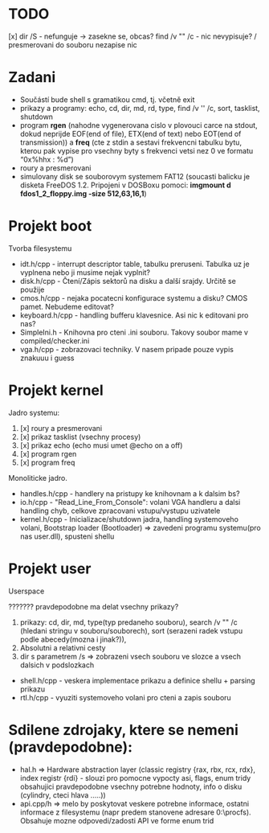 TODO
==========

[x] dir /S  - nefunguje -> zasekne se, obcas?
find /v "" /c - nic nevypisuje? / presmerovani do souboru nezapise nic




Zadani
==========
* Součástí bude shell s gramatikou cmd, tj. včetně exit
* prikazy a programy: echo, cd, dir, md, rd, type, find /v '' /c, sort, tasklist, shutdown
* program **rgen** (nahodne vygenerovana cislo v plovouci carce na stdout, dokud neprijde EOF(end of file), ETX(end of text) nebo EOT(end of transmission)) a **freq** (cte z stdin a sestavi frekvencni tabulku bytu, kterou pak vypise pro vsechny byty s frekvenci vetsi nez 0 ve formatu  “0x%hhx : %d”)
* roury a presmerovani
* simulovany disk se souborovym systemem FAT12 (soucasti balicku je disketa FreeDOS 1.2. Pripojeni v DOSBoxu pomoci:  **imgmount d fdos1_2_floppy.img -size 512,63,16,1**)

Projekt **boot**
==========
Tvorba filesystemu


* idt.h/cpp - interrupt descriptor table, tabulku preruseni. Tabulka uz je vyplnena nebo ji musime nejak vyplnit?
* disk.h/cpp - Čtení/Zápis sektorů na disku a další srajdy. Určitě se použije
* cmos.h/cpp - nejaka pocatecni konfigurace systemu a disku? CMOS pamet. Nebudeme editovat?
* keyboard.h/cpp - handling bufferu klavesnice. Asi nic k editovani pro nas?
* SimpleIni.h - Knihovna pro cteni .ini souboru. Takovy soubor mame v compiled/checker.ini
* vga.h/cpp - zobrazovaci techniky. V nasem pripade pouze vypis znakuuu i guess


Projekt **kernel**
==========
Jadro systemu:
1. [x] roury a presmerovani
2. [x] prikaz tasklist (vsechny procesy)
3. [x] prikaz echo (echo musi umet @echo on a off)
4. [x] program rgen
5. [x] program freq


Monoliticke jadro.


* handles.h/cpp - handlery na pristupy ke knihovnam a k dalsim bs?
* io.h/cpp - "Read_Line_From_Console": volani VGA handleru a dalsi handling chyb, celkove zpracovani vstupu/vystupu uzivatele
* kernel.h/cpp - Inicializace/shutdown jadra, handling systemoveho volani, Bootstrap loader (Bootloader) => zavedeni programu systemu(pro nas user.dll), spusteni shellu

Projekt **user**
==========
Userspace

??????? pravdepodobne ma delat vsechny prikazy?
1. prikazy: cd, dir, md, type(typ predaneho souboru), search /v "" /c (hledani stringu v souboru/souborech), sort (serazeni radek vstupu podle abecedy(mozna i jinak?)),
2. Absolutni a relativni cesty
3. dir s parametrem /s => zobrazeni vsech souboru ve slozce a vsech dalsich v podslozkach


* shell.h/cpp - veskera implementace prikazu a definice shellu + parsing prikazu
* rtl.h/cpp - vyuziti systemoveho volani pro cteni a zapis souboru



Sdilene zdrojaky, ktere se nemeni (pravdepodobne):
==========

* hal.h  => Hardware abstraction layer (classic registry {rax, rbx, rcx, rdx}, index registr {rdi} - slouzi pro pomocne vypocty asi, flags, enum tridy obsahujici pravdepodobne vsechny potrebne hodnoty, info o disku (cylindry, cteci hlava .....))
* api.cpp/h => melo by poskytovat veskere potrebne informace, ostatni informace z filesystemu (napr predem stanovene adresare 0:\procfs). Obsahuje mozne odpovedi/zadosti API ve forme enum trid

